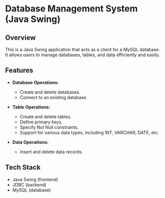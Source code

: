 
# Database Management System (Java Swing)

## Overview

This is a Java Swing application that acts as a client for a MySQL database. It allows users to manage databases, tables, and data efficiently and easily.

## Features

- **Database Operations:**
  - Create and delete databases.
  - Connect to an existing database.

- **Table Operations:**
  - Create and delete tables.
  - Define primary keys.
  - Specify Not Null constraints.
  - Support for various data types, including INT, VARCHAR, DATE, etc.

- **Data Operations:**
  - Insert and delete data records.

## Tech Stack

- Java Swing (frontend)
- JDBC (backend)
- MySQL (database)
